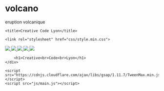 # volcano
eruption volcanique
<!DOCTYPE html>
<html>
  <head>
    <meta charset="utf-8">
    <meta name="viewport" content="width=device-width">

    <title>Creative Code Lyon</title>

    <link rel="stylesheet" href="css/style.min.css">
  </head>

  <body>
    <div class="content">
        <div id="social">
            <a target="_blank" href="https://www.facebook.com/creativecodelyon/">
                <img src="https://icon.now.sh/facebook/40/ffffff">
            </a>
            <a target="_blank" href="https://twitter.com/CreativeCodeLY">
                <img src="https://icon.now.sh/twitter/40/ffffff">
            </a>
            <a target="_blank" href="https://www.meetup.com/fr-FR/creative-code-lyon/">
                <img src="https://icon.now.sh/meetup/40/ffffff">
            </a>
            <a target="_blank" href="https://publicslack.com/slacks/creativecodelyon/invites/new">
                <img src="https://icon.now.sh/slack/40/ffffff">
            </a>
            <a target="_blank" href="https://github.com/Creative-Code-Lyon/">
                <img src="https://icon.now.sh/github/40/ffffff">
            </a>
        </div>

        <h1>Creative<br>Code<br>Lyon</h1>
    </div>

    <script src="https://cdnjs.cloudflare.com/ajax/libs/gsap/1.11.7/TweenMax.min.js"></script>
    <script src="js/main.js"></script>
  </body>
</html>
